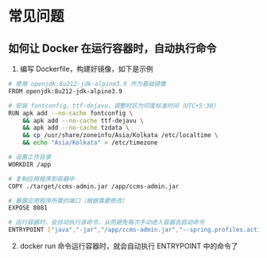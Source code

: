 # 常见问题

## 如何让 Docker 在运行容器时，自动执行命令

1. 编写 Dockerfile，构建好镜像，如下是示例

```bash
# 使用 openjdk:8u212-jdk-alpine3.9 作为基础镜像
FROM openjdk:8u212-jdk-alpine3.9

# 安装 fontconfig、ttf-dejavu，调整时区为印度标准时间（UTC+5:30）
RUN apk add --no-cache fontconfig \
    && apk add --no-cache ttf-dejavu \
    && apk add --no-cache tzdata \
    && cp /usr/share/zoneinfo/Asia/Kolkata /etc/localtime \
    && echo "Asia/Kolkata" > /etc/timezone

# 设置工作目录
WORKDIR /app

# 复制应用程序到容器中
COPY ./target/ccms-admin.jar /app/ccms-admin.jar

# 暴露应用程序所需的端口（根据需要修改）
EXPOSE 8081

# 运行容器时，会自动执行该命令，从而避免每次手动进入容器去启动命令
ENTRYPOINT ["java","-jar","/app/ccms-admin.jar","--spring.profiles.active=leco"]
```

2. docker run 命令运行容器时，就会自动执行 ENTRYPOINT 中的命令了